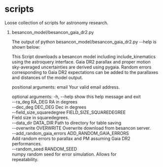 # scripts

Loose collection of scripts for astronomy research.

1. besancon_model/besancon_gaia_dr2.py

    The output of python besancon_model/besancon_gaia_dr2.py --help is shown below:
    
    This Script downloads a besancon model including include_kinematics using the
astroquery interface. Gaia DR2 parallax and proper motion sky-averaged
uncertainties are derived using pygaia. Random errors corresponding to Gaia
DR2 expectations can be added to the parallaxes and distances of the model
output.

    positional arguments:
      email                 Your valid email address.
    
    optional arguments:
      -h, --help            show this help message and exit  
      --ra_deg RA_DEG       RA in degrees  
      --dec_deg DEC_DEG     Dec in degrees  
      --field_size_squaredegree FIELD_SIZE_SQUAREDEGREE  
                            Field size in squaredegrees.  
      --data_dir DATA_DIR   Path to directory for table saving  
      --overwrite OVERWRITE Overwrite download from besancon server.  
      --add_random_gaia_errors ADD_RANDOM_GAIA_ERRORS  
                            Add random errors to parallax and PM assuming Gaia DR2  
                            performances.  
      --random_seed RANDOM_SEED  
                            numpy random seed for error simulation. Allows for  
                            repeatability.  
